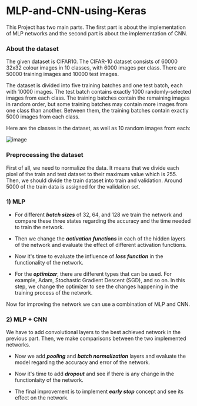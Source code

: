 # MLP-and-CNN-using-Keras
This Project has two main parts. The first part is about the implementation of MLP networks and the second part is about the implementation of CNN. 

### About the dataset
The given dataset is CIFAR10. The CIFAR-10 dataset consists of 60000 32x32 colour images in 10 classes, with 6000 images per class. There are 50000 training images and 10000 test images.

The dataset is divided into five training batches and one test batch, each with 10000 images. The test batch contains exactly 1000 randomly-selected images from each class. The training batches contain the remaining images in random order, but some training batches may contain more images from one class than another. Between them, the training batches contain exactly 5000 images from each class.

Here are the classes in the dataset, as well as 10 random images from each:

![image](https://user-images.githubusercontent.com/125180530/218309897-969e66ca-f0ac-4684-a8f5-7c90cfcce0d6.png)

### Preprocessing the dataset
First of all, we need to normalize the data. It means that we divide each pixel of the train and test dataset to their maximum value which is 255. Then, we should divide the train dataset into train and validation. Around 5000 of the train data is assigned for the validation set. 

### 1) MLP
* For different ***batch sizes*** of 32, 64, and 128 we train the network and compare these three states regarding the accuracy and the time needed to train the network.

* Then we change the ***activation functions*** in each of the hidden layers of the network and evaluate the effect of different activation functions.

* Now it's time to evaluate the influence of ***loss function*** in the functionality of the network.

* For the ***optimizer***, there are different types that can be used. For example, Adam, Stochastic Gradient Descent (SGD), and so on. In this step, we change the optimizer to see the changes happening in the training process of the network. 

Now for improving the network we can use a combination of MLP and CNN. 

### 2) MLP + CNN
We have to add convolutional layers to the best achieved network in the previous part. Then, we make comparisons between the two implemented networks.

* Now we add ***pooling*** and ***batch normalization*** layers and evaluate the model regarding the accuracy and error of the network.

* Now it's time to add ***dropout*** and see if there is any change in the functionlaity of the network.

* The final improvement is to implement ***early stop*** concept and see its effect on the network.  
